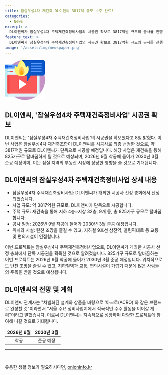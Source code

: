 ```yaml
---
title: 잠실우성4차 재건축 DL이앤씨 3817억 규모 수주 완료!
categories:
  - News
excerpt: >
  DL이앤씨가 잠실우성4차 주택재건축정비사업의 시공권 확보로 3817억원 규모의 공사를 진행한다. 이 사업은 825가구로 탈바꿈하여 2030년 3월 준공 예정이며, 탄천 조망, 지하철 9호선 삼전역과 올림픽대로 등 교통·생활·교육 인프라가 풍부하다. 또한 잠실 마이스(MICE)와 영동대로 복합개발으로 다양한 개발호재를 기대하고 있으며, 하이엔드 브랜드 아크로(ACRO)로 완성될 예정이다. DL이앤씨는 서울 주요 정비사업지에서 수주 활동을 적극적으로 이어갈 계획이라고 밝혔다.
feature_text: >
  DL이앤씨가 잠실우성4차 주택재건축정비사업의 시공권 확보로 3817억원 규모의 공사를 진행한다. 이 사업은 825가구로 탈바꿈하여 2030년 3월 준공 예정이며, 탄천 조망, 지하철 9호선 삼전역과 올림픽대로 등 교통·생활·교육 인프라가 풍부하다. 또한 잠실 마이스(MICE)와 영동대로 복합개발으로 다양한 개발호재를 기대하고 있으며, 하이엔드 브랜드 아크로(ACRO)로 완성될 예정이다. DL이앤씨는 서울 주요 정비사업지에서 수주 활동을 적극적으로 이어갈 계획이라고 밝혔다.
image: '/assets/img/newspaper.png'
---
```


<p><img src="/assets/img/news.png" alt="rentncar 속보" /></p>

<h2>DL이앤씨, '잠실우성4차 주택재건축정비사업' 시공권 확보</h2>

<p data-ke-size="size16">DL이앤씨는 '잠실우성4차 주택재건축정비사업'의 시공권을 확보했다고 8일 밝혔다. 이번 사업은 잠실우성4차 재건축조합이 DL이앤씨를 시공사로 최종 선정한 것으로, 약 3817억원 규모로 DL이앤씨가 단독으로 시공할 예정입니다. 해당 사업은 재건축을 통해 825가구로 탈바꿈하게 될 것으로 예상되며, 2026년 9월 착공에 들어가 2030년 3월 준공 예정이며, 이는 잠실 지역의 부동산 시장에 상당한 영향을 줄 것으로 기대됩니다.</p>

<h2 data-ke-size="size26">DL이앤씨의 잠실우성4차 주택재건축정비사업 상세 내용</h2>

<ul>
<li>잠실우성4차 주택재건축정비사업: DL이앤씨가 개최한 시공사 선정 총회에서 선정되었습니다.</li>
<li>사업 규모: 약 3817억원 규모로, DL이앤씨가 단독으로 시공합니다.</li>
<li>주택 규모: 재건축을 통해 지하 4층~지상 32층, 9개 동, 총 825가구 규모로 탈바꿈합니다.</li>
<li>공사 일정: 2026년 9월 착공에 들어가 2030년 3월 준공 예정입니다.</li>
<li>위치와 시설: 탄천 조망을 즐길 수 있고, 지하철 9호선 삼전역, 올림픽대로 등 교통 및 편의시설이 인접합니다.</li>
</ul>

<p data-ke-size="size16">이번 프로젝트는 잠실우성4차 주택재건축정비사업으로, DL이앤씨가 개최한 시공사 선정 총회에서 단독 시공권을 획득한 것으로 알려졌습니다. 825가구 규모로 탈바꿈하는 이번 프로젝트는 2026년 9월 착공에 들어가 2030년 3월 준공 예정입니다. 위치적으로도 탄천 조망을 즐길 수 있고, 지하철역과 교통, 편의시설이 가깝기 때문에 많은 사람들의 주목을 받을 것으로 예상됩니다.</p>

<h2 data-ke-size="size26">DL이앤씨의 전망 및 계획</h2>

<p data-ke-size="size16">DL이앤씨 관계자는 "차별화된 설계와 상품을 바탕으로 '아크로(ACRO)'와 같은 브랜드로 완성할 것"이라면서 "서울 주요 정비사업지에서 적극적인 수주 활동을 이어갈 계획"이라고 말했습니다. 이로써 DL이앤씨는 지속적으로 성장하며 다양한 프로젝트에 참여해 나갈 것으로 기대됩니다.</p>

<table>
<thead>
<tr>
<td style="text-align: center; height: 17px;"><b>2026년 9월</b></td>
<td style="text-align: center; height: 17px;"><b>2030년 3월</b></td>
</tr>
</thead>
<tbody>
<tr>
<td style="text-align: center; height: 17px;">착공</td>
<td style="text-align: center; height: 17px;">준공 예정</td>
</tr>
</tbody>
</table>

<hr>

<p data-ke-size="size16">&nbsp;</p>
유용한 생활 정보가 필요하시다면, <a href="https://onioninfo.kr" rel="dofollow">onioninfo.kr</a>


